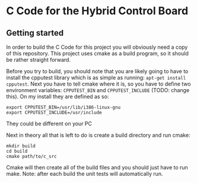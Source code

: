 
C Code for the Hybrid Control Board
=======

## Getting started

In order to build the C Code for this project you will obviously need a copy of this repository.  This project uses cmake as a build program, so it should be rather straight forward.

Before you try to build, you should note that you are likely going to have to install the cpputest library which is as simple as running:
`apt-get install cpputest`.  Next you have to tell cmake where it is, so you have to define two environment variables: `CPPUTEST_BIN` and `CPPUTEST_INCLUDE` (TODO: change this).  On my install they are defined as so:

~~~~
export CPPUTEST_BIN=/usr/lib/i386-linux-gnu
export CPPUTEST_INCLUDE=/usr/include
~~~~

They could be different on your PC

Next in theory all that is left to do is create a build directory and run cmake:

~~~~
mkdir build
cd build
cmake path/to/c_src
~~~~

Cmake will then create all of the build files and you should just have to run make.  Note: after each build the unit tests will automatically run.
